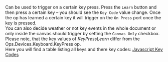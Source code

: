 Can be used to trigger on a certain key press. Press the `Learn` button and then press a certain key – you should see the `Key Code` value change.
Once the op has learned a certain key it will trigger on the `On Press` port once the key is pressed.  
You can also decide weather or not key events in the whole document or only inside the canvas should trigger by setting the `Canvas Only` checkbox.  
Please note, that the key values of _KeyPressLearn_ differ from the Ops.Devices.Keyboard.KeyPress op.  
Here you will find a table listing all keys and there key codes: [Javascript Key Codes](http://www.cambiaresearch.com/articles/15/javascript-key-codes)
